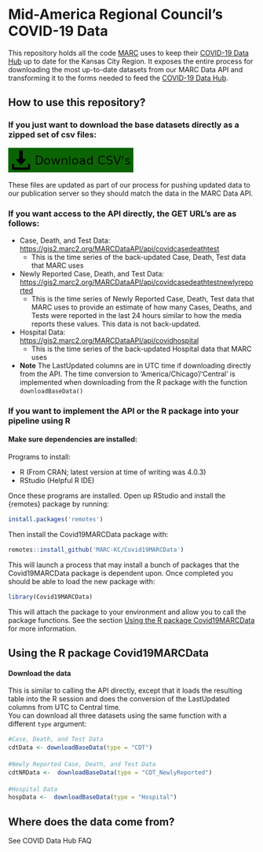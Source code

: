 
<!-- README.md is generated from README.Rmd. Please edit that file -->

# Mid-America Regional Council’s COVID-19 Data

This repository holds all the code [MARC](https://www.marc.org/) uses to
keep their [COVID-19 Data Hub](https://marc2.org/covidhub/) up to date
for the Kansas City Region. It exposes the entire process for
downloading the most up-to-date datasets from our MARC Data API and
transforming it to the forms needed to feed the [COVID-19 Data
Hub](https://marc2.org/covidhub/).

## How to use this repository?

### If you just want to download the base datasets directly as a zipped set of csv files:

<img src="man/figures/downloadCSVs.png" height="50px">

These files are updated as part of our process for pushing updated data
to our publication server so they should match the data in the MARC Data
API.

### If you want access to the API directly, the GET URL’s are as follows:

  - Case, Death, and Test Data:
    </br><https://gis2.marc2.org/MARCDataAPI/api/covidcasedeathtest>
      - This is the time series of the back-updated Case, Death, Test
        data that MARC uses
  - Newly Reported Case, Death, and Test Data:
    </br><https://gis2.marc2.org/MARCDataAPI/api/covidcasedeathtestnewlyreported>
      - This is the time series of Newly Reported Case, Death, Test data
        that MARC uses to provide an estimate of how many Cases, Deaths,
        and Tests were reported in the last 24 hours similar to how the
        media reports these values. This data is not back-updated.
  - Hospital Data:
    </br><https://gis2.marc2.org/MARCDataAPI/api/covidhospital>
      - This is the time series of the back-updated Hospital data that
        MARC uses
  - **Note** The LastUpdated columns are in UTC time if downloading
    directly from the API. The time conversion to
    ‘America/Chicago’/‘Central’ is implemented when downloading
    from the R package with the function `downloadBaseData()`

### If you want to implement the API or the R package into your pipeline using R

#### Make sure dependencies are installed:

Programs to install:

  - R (From CRAN; latest version at time of writing was 4.0.3)
  - RStudio (Helpful R IDE)

Once these programs are installed. Open up RStudio and install the
{remotes} package by running:

``` r
install.packages('remotes')
```

Then install the Covid19MARCData package with:

``` r
remotes::install_github('MARC-KC/Covid19MARCData')
```

This will launch a process that may install a bunch of packages that the
Covid19MARCData package is dependent upon. Once completed you should be
able to load the new package with:

``` r
library(Covid19MARCData)
```

This will attach the package to your environment and allow you to call
the package functions. See the section [Using the R package
Covid19MARCData](#using-the-r-package-covid19marcdata) for more
information.

## Using the R package Covid19MARCData

#### Download the data

This is similar to calling the API directly, except that it loads the
resulting table into the R session and does the conversion of the
LastUpdated columns from UTC to Central time.  
You can download all three datasets using the same function with a
different `type` argument:

``` r
#Case, Death, and Test Data
cdtData <- downloadBaseData(type = "CDT")

#Newly Reported Case, Death, and Test Data
cdtNRData <-  downloadBaseData(type = "CDT_NewlyReported")

#Hospital Data
hospData <-  downloadBaseData(type = "Hospital")
```

## Where does the data come from?

See COVID Data Hub FAQ
